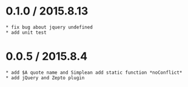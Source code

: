 0.1.0 / 2015.8.13
=====================
    * fix bug about jquery undefined
    * add unit test
0.0.5 / 2015.8.4
=====================
    * add $A quote name and Simplean add static function *noConflict*
    * add jQuery and Zepto plugin
